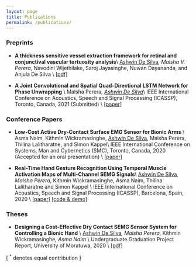```yaml
---
layout: page
title: Publications
permalink: /publications/
---
```


### Preprints 

* **A thickness sensitive vessel extraction framework for retinal and conjunctival vascular tortuosity analysis**\\
<u>Ashwin De Silva</u><sup>*</sup>, Malsha V. Perera<sup>*</sup>, Navodini Wijethilake, Saroj Jayasinghe, Nuwan Dayananda, and Anjula De Silva \\
[[pdf]]({{site.url}}/docs/papers/2020_4.pdf)

* **A Joint Convolutional and Spatial Quad-Directional LSTM Network for Phase Unwrapping** \\
 Malsha Perera<sup>*</sup>, <u>Ashwin De Silva</u><sup>*</sup>\\
IEEE International Conference on Acoustics, Speech and Signal Processing (ICASSP), Toronto, Canada, 2021 (Submitted) \\
[[paper]](https://arxiv.org/pdf/2010.13268.pdf)

### Conference Papers

* **Low-Cost Active Dry-Contact Surface EMG Sensor for Bionic Arms** \\
Asma Naim, Kithmin Wickramasinghe, <u>Ashwin De Silva</u>, Malsha Perera, Thilina Lalitharatne, and Simon Kappel\\
IEEE International Conference on Systems, Man and Cybernetics (SMC), Toronto, Canada, 2020 (Accepted for an oral presentation) \\
[[paper]](https://arxiv.org/abs/2009.02575)

* **Real-Time Hand Gesture Recognition Using Temporal Muscle Activation Maps of Multi-Channel SEMG Signals**\\
<u>Ashwin De Silva</u><sup>*</sup>, Malsha Perera<sup>*</sup>, Kithmin Wickramasinghe, Asma Naim, Thilina Lalitharatne and Simon Kappel \\
IEEE International Conference on Acoustics, Speech and Signal Processing (ICASSP), Barcelona, Spain, 2020 \\
[[paper]](https://ieeexplore.ieee.org/document/9054227) [[code & demo]](https://github.com/Laknath1996/Real-Time-Hand-Gesture-Recognition-with-TMA-Maps)

### Theses

* **Designing a Cost-Effective Dry Contact SEMG Sensor System for Controlling a Bionic Hand** \\
<u>Ashwin De Silva</u><sup>*</sup>, Malsha Perera<sup>*</sup>, Kithmin Wickramasinghe<sup>*</sup>, Asma Naim<sup>*</sup> \\
Undergraduate Graduation Project Report, University of Moratuwa, 2020 \\
[[pdf]](https://drive.google.com/file/d/1vsiN3oIjDBOPYcGHZHiY1dkdisIAycm_/view?usp=sharing)


[ <sup>*</sup> denotes equal contribution ]